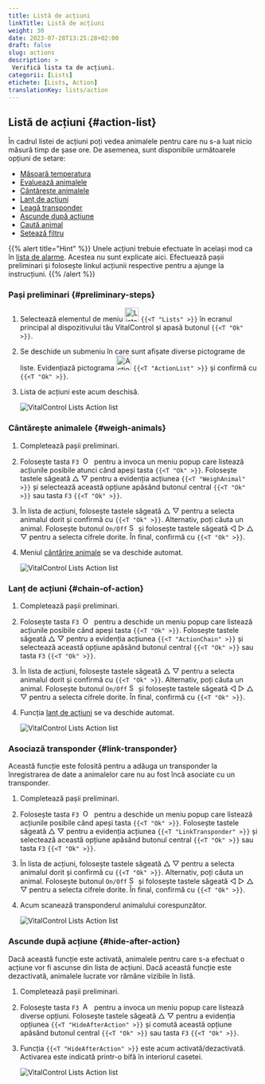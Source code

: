 ```yaml
---
title: Listă de acțiuni
linkTitle: Listă de acțiuni
weight: 30
date: 2023-07-28T13:25:28+02:00
draft: false
slug: actions
description: >
 Verifică lista ta de acțiuni.
categorii: [Lists]
etichete: [Lists, Action]
translationKey: lists/action
---
```

## Listă de acțiuni {#action-list}

În cadrul listei de acțiuni poți vedea animalele pentru care nu s-a luat nicio măsură timp de șase ore. De asemenea, sunt disponibile următoarele opțiuni de setare:

- [Măsoară temperatura](../alarm/#take-temperature)
- [Evaluează animalele](../alarm/#rate-animal)
- [Cântărește animalele](#weigh-animals)
- [Lanț de acțiuni](#chain-of-action)
- [Leagă transponder](#link-transponder)
- [Ascunde după acțiune](#hide-after-action)
- [Caută animal](../alarm/#search-animal)
- [Setează filtru](../alarm/#set-filter)

{{% alert title="Hint" %}}
Unele acțiuni trebuie efectuate în același mod ca în [lista de alarme](../alarm). Acestea nu sunt explicate aici. Efectuează pașii preliminari și folosește linkul acțiunii respective pentru a ajunge la instrucțiuni.
{{% /alert %}}

### Pași preliminari {#preliminary-steps}

1. Selectează elementul de meniu <img src="/icons/main/lists.svg" width="28" align="bottom" alt="Lists" />  `{{<T "Lists" >}}` în ecranul principal al dispozitivului tău VitalControl și apasă butonul `{{<T "Ok" >}}`.

2. Se deschide un submeniu în care sunt afișate diverse pictograme de liste. Evidențiază pictograma <img src="/icons/lists/actionlist.svg" width="30" align="bottom" alt="Action list" /> `{{<T "ActionList" >}}` și confirmă cu `{{<T "Ok" >}}`.

3. Lista de acțiuni este acum deschisă.

   ![VitalControl Lists Action list](../images/firststeps3.png "Preliminary Steps")

### Cântărește animalele {#weigh-animals}

1. Completează pașii preliminari.

2. Folosește tasta `F3` &nbsp;<img src="/icons/footer/open-popup.svg" width="15" align="bottom" alt="Open popup" />&nbsp; pentru a invoca un meniu popup care listează acțiunile posibile atunci când apeși tasta `{{<T "Ok" >}}`. Folosește tastele săgeată △ ▽ pentru a evidenția acțiunea `{{<T "WeighAnimal" >}}` și selectează această opțiune apăsând butonul central `{{<T "Ok" >}}` sau tasta `F3` `{{<T "Ok" >}}`.


3. În lista de acțiuni, folosește tastele săgeată △ ▽ pentru a selecta animalul dorit și confirmă cu `{{<T "Ok" >}}`. Alternativ, poți căuta un animal. Folosește butonul `On/Off` <img src="/icons/footer/search.svg" width="15" align="bottom" alt="Search" /> și folosește tastele săgeată ◁ ▷ △ ▽ pentru a selecta cifrele dorite. În final, confirmă cu `{{<T "Ok" >}}`.

4. Meniul [cântărire animale](../../actions/record-weight/) se va deschide automat.

   ![VitalControl Lists Action list](../images/weightanimals.png "Cântărire animale")

### Lanț de acțiuni {#chain-of-action}

1. Completează pașii preliminari.

2. Folosește tasta `F3` &nbsp;<img src="/icons/footer/open-popup.svg" width="15" align="bottom" alt="Open popup" />&nbsp; pentru a deschide un meniu popup care listează acțiunile posibile când apeși tasta `{{<T "Ok" >}}`. Folosește tastele săgeată △ ▽ pentru a evidenția acțiunea `{{<T "ActionChain" >}}` și selectează această opțiune apăsând butonul central `{{<T "Ok" >}}` sau tasta `F3` `{{<T "Ok" >}}`.

3. În lista de acțiuni, folosește tastele săgeată △ ▽ pentru a selecta animalul dorit și confirmă cu `{{<T "Ok" >}}`. Alternativ, poți căuta un animal. Folosește butonul `On/Off` <img src="/icons/footer/search.svg" width="15" align="bottom" alt="Search" /> și folosește tastele săgeată ◁ ▷ △ ▽ pentru a selecta cifrele dorite. În final, confirmă cu `{{<T "Ok" >}}`.

4. Funcția [lanț de acțiuni](../../chain-of-actions) se va deschide automat.

   ![VitalControl Lists Action list](../images/chainofaction.png "Lanț de acțiuni")

### Asociază transponder {#link-transponder}

Această funcție este folosită pentru a adăuga un transponder la înregistrarea de date a animalelor care nu au fost încă asociate cu un transponder.

1. Completează pașii preliminari.

2. Folosește tasta `F3` &nbsp;<img src="/icons/footer/open-popup.svg" width="15" align="bottom" alt="Open popup" />&nbsp; pentru a deschide un meniu popup care listează acțiunile posibile când apeși tasta `{{<T "Ok" >}}`. Folosește tastele săgeată △ ▽ pentru a evidenția acțiunea `{{<T "LinkTransponder" >}}` și selectează această opțiune apăsând butonul central `{{<T "Ok" >}}` sau tasta `F3` `{{<T "Ok" >}}`.


3. În lista de acțiuni, folosește tastele săgeată △ ▽ pentru a selecta animalul dorit și confirmă cu `{{<T "Ok" >}}`. Alternativ, poți căuta un animal. Folosește butonul `On/Off` <img src="/icons/footer/search.svg" width="15" align="bottom" alt="Search" /> și folosește tastele săgeată ◁ ▷ △ ▽ pentru a selecta cifrele dorite. În final, confirmă cu `{{<T "Ok" >}}`.

4. Acum scanează transponderul animalului corespunzător.

   ![VitalControl Lists Action list](../images/linktransponder.png "Link transponder")

### Ascunde după acțiune {#hide-after-action}

Dacă această funcție este activată, animalele pentru care s-a efectuat o acțiune vor fi ascunse din lista de acțiuni. Dacă această funcție este dezactivată, animalele lucrate vor rămâne vizibile în listă.

1. Completează pașii preliminari.

2. Folosește tasta `F3` &nbsp;<img src="/icons/footer/open-popup.svg" width="15" align="bottom" alt="Actions" />&nbsp; pentru a invoca un meniu popup care listează diverse opțiuni. Folosește tastele săgeată △ ▽ pentru a evidenția opțiunea `{{<T "HideAfterAction" >}}` și comută această opțiune apăsând butonul central `{{<T "Ok" >}}` sau tasta `F3` `{{<T "Ok" >}}`.

3. Funcția `{{<T "HideAfterAction" >}}` este acum activată/dezactivată. Activarea este indicată printr-o bifă în interiorul casetei.

   ![VitalControl Lists Action list](../images/hideafteraction.png "Hide after action")
